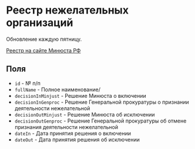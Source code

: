 # Реестр нежелательных организаций

Обновление каждую пятницу.

[Реестр на сайте Минюста РФ](https://minjust.gov.ru/ru/documents/7756/)

## Поля
- `id` - № п/п
- `fullName` - Полное наименование/
- `decisionInMinjust` - Решение Минюста о включении
- `decisionInGenproc` - Решение Генеральной прокуратуры о признании деятельности нежелательной
- `decisionOutMinjust` - Решение Минюста об исключении
- `decisionOutGenproc` - Решение Генеральной прокуратуры об отмене признания деятельности нежелательной
- `dateIn` - Дата принятия решения о включении
- `dateOut` - Дата принятия решения об исключении
